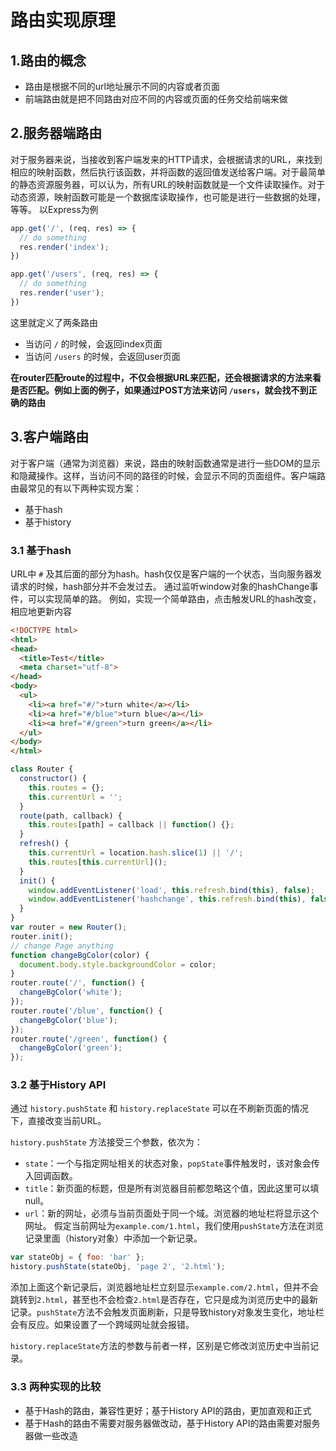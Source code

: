 # 路由实现原理
## 1.路由的概念
* 路由是根据不同的url地址展示不同的内容或者页面
* 前端路由就是把不同路由对应不同的内容或页面的任务交给前端来做
## 2.服务器端路由
对于服务器来说，当接收到客户端发来的HTTP请求，会根据请求的URL，来找到相应的映射函数，然后执行该函数，并将函数的返回值发送给客户端。对于最简单的静态资源服务器，可以认为，所有URL的映射函数就是一个文件读取操作。对于动态资源，映射函数可能是一个数据库读取操作，也可能是进行一些数据的处理，等等。
以Express为例
```Javascript
app.get('/', (req, res) => {
  // do something
  res.render('index');
})

app.get('/users', (req, res) => {
  // do something
  res.render('user');
})
```
这里就定义了两条路由
* 当访问 `/` 的时候，会返回index页面
* 当访问 `/users` 的时候，会返回user页面

**在router匹配route的过程中，不仅会根据URL来匹配，还会根据请求的方法来看是否匹配。例如上面的例子，如果通过POST方法来访问 `/users`，就会找不到正确的路由**
## 3.客户端路由
对于客户端（通常为浏览器）来说，路由的映射函数通常是进行一些DOM的显示和隐藏操作。这样，当访问不同的路径的时候，会显示不同的页面组件。客户端路由最常见的有以下两种实现方案：
* 基于hash
* 基于history
### 3.1 基于hash
URL中 `#` 及其后面的部分为hash。hash仅仅是客户端的一个状态，当向服务器发请求的时候，hash部分并不会发过去。
通过监听window对象的hashChange事件，可以实现简单的路。
例如，实现一个简单路由，点击触发URL的hash改变，相应地更新内容
```html
<!DOCTYPE html>
<html>
<head>
  <title>Test</title>
  <meta charset="utf-8">
</head>
<body>
  <ul>
    <li><a href="#/">turn white</a></li>
    <li><a href="#/blue">turn blue</a></li>
    <li><a href="#/green">turn green</a></li>
  </ul>
</body>
</html>
```
```javascript
class Router {
  constructor() {
    this.routes = {};
    this.currentUrl = '';
  }
  route(path, callback) {
    this.routes[path] = callback || function() {};
  }
  refresh() {
    this.currentUrl = location.hash.slice(1) || '/';
    this.routes[this.currentUrl]();
  }
  init() {
    window.addEventListener('load', this.refresh.bind(this), false);
    window.addEventListener('hashchange', this.refresh.bind(this), false);
  }
}
var router = new Router();
router.init();
// change Page anything
function changeBgColor(color) {
  document.body.style.backgroundColor = color;
}
router.route('/', function() {
  changeBgColor('white');
});
router.route('/blue', function() {
  changeBgColor('blue');
});
router.route('/green', function() {
  changeBgColor('green');
});
```
### 3.2 基于History API
通过 `history.pushState` 和 `history.replaceState` 可以在不刷新页面的情况下，直接改变当前URL。

`history.pushState` 方法接受三个参数，依次为：
* `state`：一个与指定网址相关的状态对象，`popState`事件触发时，该对象会传入回调函数。
* `title`：新页面的标题，但是所有浏览器目前都忽略这个值，因此这里可以填null。
* `url`：新的网址，必须与当前页面处于同一个域。浏览器的地址栏将显示这个网址。
假定当前网址为`example.com/1.html`，我们使用`pushState`方法在浏览记录里面（history对象）中添加一个新记录。
```javascript
var stateObj = { foo: 'bar' };
history.pushState(stateObj, 'page 2', '2.html');
```
添加上面这个新记录后，浏览器地址栏立刻显示`example.com/2.html`，但并不会跳转到`2.html`，甚至也不会检查`2.html`是否存在，它只是成为浏览历史中的最新记录。`pushState`方法不会触发页面刷新，只是导致history对象发生变化，地址栏会有反应。如果设置了一个跨域网址就会报错。

`history.replaceState`方法的参数与前者一样，区别是它修改浏览历史中当前记录。
### 3.3 两种实现的比较
* 基于Hash的路由，兼容性更好；基于History API的路由，更加直观和正式
* 基于Hash的路由不需要对服务器做改动，基于History API的路由需要对服务器做一些改造
